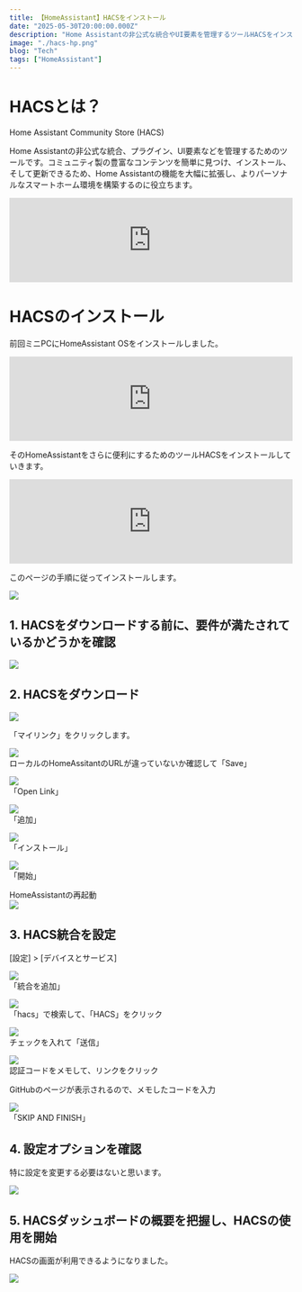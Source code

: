 ```yaml
---
title: 【HomeAssistant】HACSをインストール
date: "2025-05-30T20:00:00.000Z"
description: "Home Assistantの非公式な統合やUI要素を管理するツールHACSをインストールします。"
image: "./hacs-hp.png"
blog: "Tech"
tags: ["HomeAssistant"]
---
```


# HACSとは？

Home Assistant Community Store (HACS)

Home Assistantの非公式な統合、プラグイン、UI要素などを管理するためのツールです。コミュニティ製の豊富なコンテンツを簡単に見つけ、インストール、そして更新できるため、Home Assistantの機能を大幅に拡張し、よりパーソナルなスマートホーム環境を構築するのに役立ちます。

<iframe title="HACS" src="https://hatenablog-parts.com/embed?url=https://www.hacs.xyz/" style="width:100%;height:150px; max-width:600px; margin-left:auto; margin-right:auto;" frameborder="0" scrolling="no" loading="lazy"></iframe>

# HACSのインストール

前回ミニPCにHomeAssistant OSをインストールしました。  
<iframe title="HomeAssistantをミニPCにインストール | ガンバラナイ" src="https://hatenablog-parts.com/embed?url=https://ganbaranai.tech/tech-blog/ha-install-minipc/" style="width:100%;height:150px; max-width:600px; margin-left:auto; margin-right:auto;" frameborder="0" scrolling="no" loading="lazy"></iframe>

そのHomeAssistantをさらに便利にするためのツールHACSをインストールしていきます。

<iframe title="ユーザードキュメント - HACS" src="https://hatenablog-parts.com/embed?url=https://www.hacs.xyz/docs/use/" style="width:100%;height:150px; max-width:600px; margin-left:auto; margin-right:auto;" frameborder="0" scrolling="no" loading="lazy"></iframe>

このページの手順に従ってインストールします。

![](image.png)

## 1. HACSをダウンロードする前に、要件が満たされているかどうかを確認

![](image-1.png)

## 2. HACSをダウンロード

![](image-2.png)

「マイリンク」をクリックします。

![](image-3.png)  
ローカルのHomeAssitantのURLが違っていないか確認して「Save」

![](image-4.png)  
「Open Link」

![](image-5.png)  
「追加」

![](image-6.png)  
「インストール」

![](image-7.png)  
「開始」

HomeAssistantの再起動  
![](image-8.png)


## 3. HACS統合を設定

[設定] > [デバイスとサービス]

![](image-9.png)  
「統合を追加」

![](image-10.png)  
「hacs」で検索して、「HACS」をクリック

![](image-11.png)  
チェックを入れて「送信」

![](image-13.png)  
認証コードをメモして、リンクをクリック

GitHubのページが表示されるので、メモしたコードを入力

![](image-14.png)  
「SKIP AND FINISH」


## 4. 設定オプションを確認

特に設定を変更する必要はないと思います。

![](image-12.png)

## 5. HACSダッシュボードの概要を把握し、HACSの使用を開始

HACSの画面が利用できるようになりました。

![](image-15.png)

